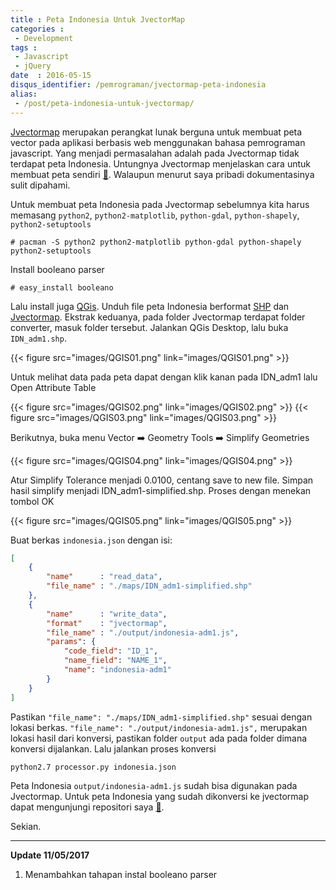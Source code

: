 ```yaml
---
title : Peta Indonesia Untuk JvectorMap
categories :
 - Development
tags :
 - Javascript
 - jQuery
date  : 2016-05-15
disqus_identifier: /pemrograman/jvectormap-peta-indonesia
alias: 
 - /post/peta-indonesia-untuk-jvectormap/
---
```


[Jvectormap][07] merupakan perangkat lunak berguna untuk membuat peta vector
pada aplikasi berbasis web menggunakan bahasa pemrograman javascript.
Yang menjadi permasalahan adalah pada Jvectormap tidak terdapat peta Indonesia.
Untungnya Jvectormap menjelaskan cara untuk membuat peta sendiri [🔗][09].
Walaupun menurut saya pribadi dokumentasinya sulit dipahami.

<!--more-->

Untuk membuat peta Indonesia pada Jvectormap sebelumnya kita harus memasang `python2`,
`python2-matplotlib`, `python-gdal`, `python-shapely`, `python2-setuptools`

```
# pacman -S python2 python2-matplotlib python-gdal python-shapely python2-setuptools
```

Install booleano parser

```
# easy_install booleano
```

Lalu install juga [QGis][10]. Unduh file peta Indonesia berformat [SHP][08]
dan [Jvectormap][11]. Ekstrak keduanya, pada folder Jvectormap terdapat folder
converter, masuk folder tersebut. Jalankan QGis Desktop, lalu buka `IDN_adm1.shp`.

{{< figure src="images/QGIS01.png" link="images/QGIS01.png" >}}

Untuk melihat data pada peta dapat dengan klik kanan pada IDN_adm1 lalu
Open Attribute Table

{{< figure src="images/QGIS02.png" link="images/QGIS02.png" >}}
{{< figure src="images/QGIS03.png" link="images/QGIS03.png" >}}

Berikutnya, buka menu Vector ➡️ Geometry Tools ➡️ Simplify Geometries

{{< figure src="images/QGIS04.png" link="images/QGIS04.png" >}}

Atur Simplify Tolerance menjadi 0.0100, centang save to new file. Simpan hasil
simplify menjadi IDN_adm1-simplified.shp. Proses dengan menekan tombol OK

{{< figure src="images/QGIS05.png" link="images/QGIS05.png" >}}

Buat berkas `indonesia.json` dengan isi:

```json
[
    {
        "name"      : "read_data",
        "file_name" : "./maps/IDN_adm1-simplified.shp"
    },
    {
        "name"      : "write_data",
        "format"    : "jvectormap",
        "file_name" : "./output/indonesia-adm1.js",
        "params": {
            "code_field": "ID_1",
            "name_field": "NAME_1",
            "name": "indonesia-adm1"
        }
    }
]
```

Pastikan `"file_name": "./maps/IDN_adm1-simplified.shp"` sesuai dengan lokasi
berkas. `"file_name": "./output/indonesia-adm1.js",` merupakan lokasi
hasil dari konversi, pastikan folder `output` ada pada folder dimana konversi
dijalankan. Lalu jalankan proses konversi

```
python2.7 processor.py indonesia.json
```


Peta Indonesia `output/indonesia-adm1.js` sudah bisa digunakan pada Jvectormap.
Untuk peta Indonesia yang sudah dikonversi ke jvectormap dapat mengunjungi
repositori saya [🔗][12].

Sekian.

---

__Update 11/05/2017__

1. Menambahkan tahapan instal booleano parser

[07]: http://jvectormap.com/
[08]: http://biogeo.ucdavis.edu/data/gadm2.8/shp/IDN_adm_shp.zip
[09]: http://jvectormap.com/documentation/gis-converter
[10]: http://qgis.org/en/site
[11]: https://github.com/bjornd/jvectormap
[12]: https://github.com/nsetyo/jvectormap-indonesia
